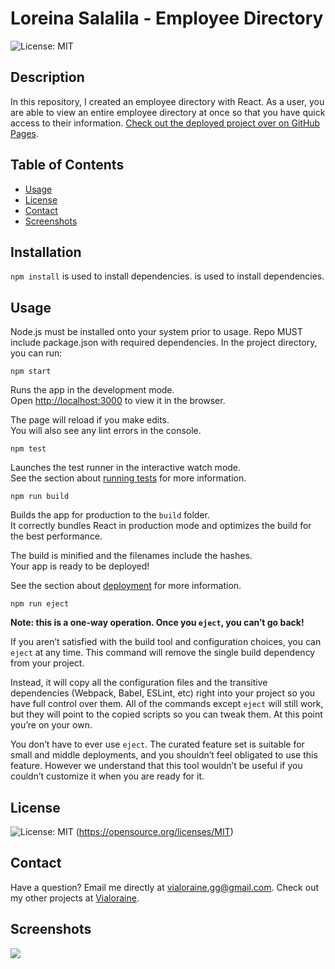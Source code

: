   # Loreina Salalila - Employee Directory
  ![License: MIT](https://img.shields.io/badge/License-MIT-yellow.svg)
  ## Description
  In this repository, I created an employee directory with React. As a user, you are able to view an entire employee directory at once so that you have quick access to their information. [Check out the deployed project over on GitHub Pages](https://vialoraine.github.io/Employee-Directory/).
  ## Table of Contents
  * [Usage](#usage)
  * [License](#license)
  * [Contact](#contact)
  * [Screenshots](#screenshots)
  ## Installation
  ```npm install``` is used to install dependencies. is used to install dependencies.
  ## Usage
  Node.js must be installed onto your system prior to usage. Repo MUST include package.json with required dependencies.
  In the project directory, you can run:

  ```npm start```

  Runs the app in the development mode.<br>
  Open [http://localhost:3000](http://localhost:3000) to view it in the browser.

  The page will reload if you make edits.<br>
  You will also see any lint errors in the console.

  ```npm test```

  Launches the test runner in the interactive watch mode.<br>
  See the section about [running tests](https://facebook.github.io/create-react-app/docs/running-tests) for more information.

  ```npm run build```

  Builds the app for production to the `build` folder.<br>
  It correctly bundles React in production mode and optimizes the build for the best performance.

  The build is minified and the filenames include the hashes.<br>
  Your app is ready to be deployed!

  See the section about [deployment](https://facebook.github.io/create-react-app/docs/deployment) for more information.

  ```npm run eject```

  **Note: this is a one-way operation. Once you `eject`, you can’t go back!**

  If you aren’t satisfied with the build tool and configuration choices, you can `eject` at any time. This command will remove the single build dependency from your project.

  Instead, it will copy all the configuration files and the transitive dependencies (Webpack, Babel, ESLint, etc) right into your project so you have full control over them. All of the commands except `eject` will still work, but they will point to the copied scripts so you can tweak them. At this point you’re on your own.

  You don’t have to ever use `eject`. The curated feature set is suitable for small and middle deployments, and you shouldn’t feel obligated to use this feature. However we understand that this tool wouldn’t be useful if you couldn’t customize it when you are ready for it.

  ## License
  ![License: MIT](https://img.shields.io/badge/License-MIT-yellow.svg)
  (https://opensource.org/licenses/MIT)
  ## Contact
  Have a question? Email me directly at vialoraine.gg@gmail.com.
  Check out my other projects at [Vialoraine](https://github.com/vialoraine).
  ## Screenshots
  <img src="https://github.com/Vialoraine/Employee-Directory/blob/main/assets/img/User-Directory.gif?raw=true">
